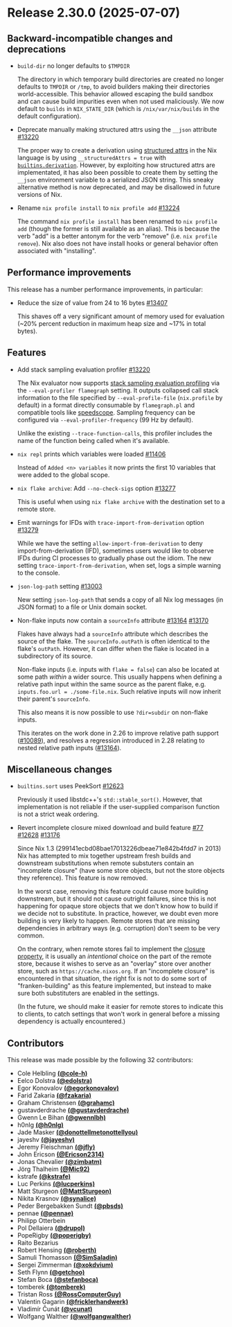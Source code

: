 # Release 2.30.0 (2025-07-07)

## Backward-incompatible changes and deprecations

- `build-dir` no longer defaults to `$TMPDIR`

  The directory in which temporary build directories are created no longer defaults
  to `TMPDIR` or `/tmp`, to avoid builders making their directories
  world-accessible. This behavior allowed escaping the build sandbox and can
  cause build impurities even when not used maliciously. We now default to `builds`
  in `NIX_STATE_DIR` (which is `/nix/var/nix/builds` in the default configuration).

- Deprecate manually making structured attrs using the `__json` attribute [#13220](https://github.com/NixOS/nix/pull/13220)

  The proper way to create a derivation using [structured attrs] in the Nix language is by using `__structuredAttrs = true` with [`builtins.derivation`].
  However, by exploiting how structured attrs are implementated, it has also been possible to create them by setting the `__json` environment variable to a serialized JSON string.
  This sneaky alternative method is now deprecated, and may be disallowed in future versions of Nix.

  [structured attrs]: @docroot@/language/advanced-attributes.md#adv-attr-structuredAttrs
  [`builtins.derivation`]: @docroot@/language/builtins.html#builtins-derivation

- Rename `nix profile install` to `nix profile add` [#13224](https://github.com/NixOS/nix/pull/13224)

  The command `nix profile install` has been renamed to `nix profile add` (though the former is still available as an alias). This is because the verb "add" is a better antonym for the verb "remove" (i.e. `nix profile remove`). Nix also does not have install hooks or general behavior often associated with "installing".

## Performance improvements

This release has a number performance improvements, in particular:

- Reduce the size of value from 24 to 16 bytes [#13407](https://github.com/NixOS/nix/pull/13407)

  This shaves off a very significant amount of memory used for evaluation (~20% percent reduction in maximum heap size and ~17% in total bytes).

## Features

- Add stack sampling evaluation profiler [#13220](https://github.com/NixOS/nix/pull/13220)

  The Nix evaluator now supports [stack sampling evaluation profiling](@docroot@/advanced-topics/eval-profiler.md) via the `--eval-profiler flamegraph` setting.
  It outputs collapsed call stack information to the file specified by
  `--eval-profile-file` (`nix.profile` by default) in a format directly consumable
  by `flamegraph.pl` and compatible tools like [speedscope](https://speedscope.app/).
  Sampling frequency can be configured via `--eval-profiler-frequency` (99 Hz by default).

  Unlike the existing `--trace-function-calls`, this profiler includes the name of the function
  being called when it's available.

- `nix repl` prints which variables were loaded [#11406](https://github.com/NixOS/nix/pull/11406)

  Instead of `Added <n> variables` it now prints the first 10 variables that were added to the global scope.

- `nix flake archive`: Add `--no-check-sigs` option [#13277](https://github.com/NixOS/nix/pull/13277)

  This is useful when using `nix flake archive` with the destination set to a remote store.

- Emit warnings for IFDs with `trace-import-from-derivation` option [#13279](https://github.com/NixOS/nix/pull/13279)

  While we have the setting `allow-import-from-derivation` to deny import-from-derivation (IFD), sometimes users would like to observe IFDs during CI processes to gradually phase out the idiom. The new setting `trace-import-from-derivation`, when set, logs a simple warning to the console.

- `json-log-path` setting [#13003](https://github.com/NixOS/nix/pull/13003)

  New setting `json-log-path` that sends a copy of all Nix log messages (in JSON format) to a file or Unix domain socket.

- Non-flake inputs now contain a `sourceInfo` attribute [#13164](https://github.com/NixOS/nix/issues/13164) [#13170](https://github.com/NixOS/nix/pull/13170)

  Flakes have always had a `sourceInfo` attribute which describes the source of the flake.
  The `sourceInfo.outPath` is often identical to the flake's `outPath`. However, it can differ when the flake is located in a subdirectory of its source.

  Non-flake inputs (i.e. inputs with `flake = false`) can also be located at some path _within_ a wider source.
  This usually happens when defining a relative path input within the same source as the parent flake, e.g. `inputs.foo.url = ./some-file.nix`.
  Such relative inputs will now inherit their parent's `sourceInfo`.

  This also means it is now possible to use `?dir=subdir` on non-flake inputs.

  This iterates on the work done in 2.26 to improve relative path support ([#10089](https://github.com/NixOS/nix/pull/10089)),
  and resolves a regression introduced in 2.28 relating to nested relative path inputs ([#13164](https://github.com/NixOS/nix/issues/13164)).

## Miscellaneous changes

- `builtins.sort` uses PeekSort [#12623](https://github.com/NixOS/nix/pull/12623)

  Previously it used libstdc++'s `std::stable_sort()`. However, that implementation is not reliable if the user-supplied comparison function is not a strict weak ordering.

- Revert incomplete closure mixed download and build feature [#77](https://github.com/NixOS/nix/issues/77) [#12628](https://github.com/NixOS/nix/issues/12628) [#13176](https://github.com/NixOS/nix/pull/13176)

  Since Nix 1.3 (299141ecbd08bae17013226dbeae71e842b4fdd7 in 2013) Nix has attempted to mix together upstream fresh builds and downstream substitutions when remote substuters contain an "incomplete closure" (have some store objects, but not the store objects they reference).
  This feature is now removed.

  In the worst case, removing this feature could cause more building downstream, but it should not cause outright failures, since this is not happening for opaque store objects that we don't know how to build if we decide not to substitute.
  In practice, however, we doubt even more building is very likely to happen.
  Remote stores that are missing dependencies in arbitrary ways (e.g. corruption) don't seem to be very common.

  On the contrary, when remote stores fail to implement the [closure property](@docroot@/store/store-object.md#closure-property), it is usually an *intentional* choice on the part of the remote store, because it wishes to serve as an "overlay" store over another store, such as `https://cache.nixos.org`.
  If an "incomplete closure" is encountered in that situation, the right fix is not to do some sort of "franken-building" as this feature implemented, but instead to make sure both substituters are enabled in the settings.

  (In the future, we should make it easier for remote stores to indicate this to clients, to catch settings that won't work in general before a missing dependency is actually encountered.)

## Contributors

This release was made possible by the following 32 contributors:

- Cole Helbling [**(@cole-h)**](https://github.com/cole-h)
- Eelco Dolstra [**(@edolstra)**](https://github.com/edolstra)
- Egor Konovalov [**(@egorkonovalov)**](https://github.com/egorkonovalov)
- Farid Zakaria [**(@fzakaria)**](https://github.com/fzakaria)
- Graham Christensen [**(@grahamc)**](https://github.com/grahamc)
- gustavderdrache [**(@gustavderdrache)**](https://github.com/gustavderdrache)
- Gwenn Le Bihan [**(@gwennlbh)**](https://github.com/gwennlbh)
- h0nIg [**(@h0nIg)**](https://github.com/h0nIg)
- Jade Masker [**(@donottellmetonottellyou)**](https://github.com/donottellmetonottellyou)
- jayeshv [**(@jayeshv)**](https://github.com/jayeshv)
- Jeremy Fleischman [**(@jfly)**](https://github.com/jfly)
- John Ericson [**(@Ericson2314)**](https://github.com/Ericson2314)
- Jonas Chevalier [**(@zimbatm)**](https://github.com/zimbatm)
- Jörg Thalheim [**(@Mic92)**](https://github.com/Mic92)
- kstrafe [**(@kstrafe)**](https://github.com/kstrafe)
- Luc Perkins [**(@lucperkins)**](https://github.com/lucperkins)
- Matt Sturgeon [**(@MattSturgeon)**](https://github.com/MattSturgeon)
- Nikita Krasnov [**(@synalice)**](https://github.com/synalice)
- Peder Bergebakken Sundt [**(@pbsds)**](https://github.com/pbsds)
- pennae [**(@pennae)**](https://github.com/pennae)
- Philipp Otterbein
- Pol Dellaiera [**(@drupol)**](https://github.com/drupol)
- PopeRigby [**(@poperigby)**](https://github.com/poperigby)
- Raito Bezarius
- Robert Hensing [**(@roberth)**](https://github.com/roberth)
- Samuli Thomasson [**(@SimSaladin)**](https://github.com/SimSaladin)
- Sergei Zimmerman [**(@xokdvium)**](https://github.com/xokdvium)
- Seth Flynn [**(@getchoo)**](https://github.com/getchoo)
- Stefan Boca [**(@stefanboca)**](https://github.com/stefanboca)
- tomberek [**(@tomberek)**](https://github.com/tomberek)
- Tristan Ross [**(@RossComputerGuy)**](https://github.com/RossComputerGuy)
- Valentin Gagarin [**(@fricklerhandwerk)**](https://github.com/fricklerhandwerk)
- Vladimír Čunát [**(@vcunat)**](https://github.com/vcunat)
- Wolfgang Walther [**(@wolfgangwalther)**](https://github.com/wolfgangwalther)
